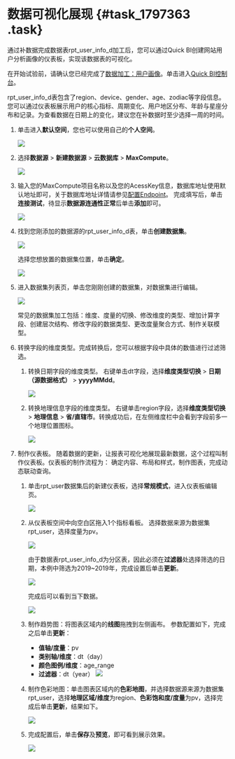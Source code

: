 # 数据可视化展现 {#task_1797363 .task}

通过补数据完成数据表rpt\_user\_info\_d加工后，您可以通过Quick BI创建网站用户分析画像的仪表板，实现该数据表的可视化。

在开始试验前，请确认您已经完成了[数据加工：用户画像](cn.zh-CN/使用教程/Workshop/数据加工：用户画像.md#)。单击进入[Quick BI控制台](http://das.base.shuju.aliyun.com/console.htm)。

rpt\_user\_info\_d表包含了region、device、gender、age、zodiac等字段信息。您可以通过仪表板展示用户的核心指标、周期变化、用户地区分布、年龄与星座分布和记录。为查看数据在日期上的变化，建议您在补数据时至少选择一周的时间。

1.  单击进入**默认空间**，您也可以使用自己的**个人空间**。 

    ![](http://static-aliyun-doc.oss-cn-hangzhou.aliyuncs.com/assets/img/583050/156635325949714_zh-CN.png)

2.  选择**数据源** \> **新建数据源** \> **云数据库** \> **MaxCompute**。 

    ![](http://static-aliyun-doc.oss-cn-hangzhou.aliyuncs.com/assets/img/583050/156635325949716_zh-CN.png)

3.  输入您的MaxCompute项目名称以及您的AcessKey信息，数据库地址使用默认地址即可，关于数据库地址详情请参见[配置Endpoint](../../../../cn.zh-CN/准备工作/配置Endpoint.md#)。 完成填写后，单击**连接测试**，待显示**数据源连通性正常**后单击**添加**即可。

    ![](http://static-aliyun-doc.oss-cn-hangzhou.aliyuncs.com/assets/img/1423217/156635325956706_zh-CN.png)

4.  找到您刚添加的数据源的rpt\_user\_info\_d表，单击**创建数据集**。 

    ![](http://static-aliyun-doc.oss-cn-hangzhou.aliyuncs.com/assets/img/1423217/156635326056707_zh-CN.png)

    选择您想放置的数据集位置，单击**确定**。

    ![](http://static-aliyun-doc.oss-cn-hangzhou.aliyuncs.com/assets/img/1423217/156635326056709_zh-CN.png)

5.  进入数据集列表页，单击您刚刚创建的数据集，对数据集进行编辑。 

    ![](http://static-aliyun-doc.oss-cn-hangzhou.aliyuncs.com/assets/img/1423217/156635326056711_zh-CN.png)

    常见的数据集加工包括：维度、度量的切换、修改维度的类型、增加计算字段、创建层次结构、修改字段的数据类型、更改度量聚合方式、制作关联模型。

6.  转换字段的维度类型。完成转换后，您可以根据字段中具体的数值进行过滤筛选。 
    1.  转换日期字段的维度类型。 右键单击dt字段，选择**维度类型切换** \> **日期（源数据格式）** \> **yyyyMMdd**。

        ![](http://static-aliyun-doc.oss-cn-hangzhou.aliyuncs.com/assets/img/1423217/156635326056720_zh-CN.png)

    2.  转换地理信息字段的维度类型。 右键单击region字段，选择**维度类型切换** \> **地理信息** \> **省/直辖市**。转换成功后，在左侧维度栏中会看到字段前多一个地理位置图标。

        ![](http://static-aliyun-doc.oss-cn-hangzhou.aliyuncs.com/assets/img/1423217/156635326056724_zh-CN.png)

7.  制作仪表板。 随着数据的更新，让报表可视化地展现最新数据，这个过程叫制作仪表板。仪表板的制作流程为： 确定内容、布局和样式，制作图表，完成动态联动查询。
    1.  单击rpt\_user数据集后的新建仪表板，选择**常规模式**，进入仪表板编辑页。 

        ![](http://static-aliyun-doc.oss-cn-hangzhou.aliyuncs.com/assets/img/1423217/156635326056725_zh-CN.png)

    2.  从仪表板空间中向空白区拖入1个指标看板。 选择数据来源为数据集rpt\_user，选择度量为pv。

        ![](http://static-aliyun-doc.oss-cn-hangzhou.aliyuncs.com/assets/img/1423217/156635326156731_zh-CN.png)

        由于数据表rpt\_user\_info\_d为分区表，因此必须在**过滤器**处选择筛选的日期，本例中筛选为2019~2019年，完成设置后单击**更新**。

        ![](http://static-aliyun-doc.oss-cn-hangzhou.aliyuncs.com/assets/img/1423217/156635326156732_zh-CN.png)

        完成后可以看到当下数据。

        ![](http://static-aliyun-doc.oss-cn-hangzhou.aliyuncs.com/assets/img/1423217/156635326156767_zh-CN.png)

    3.  制作趋势图：将图表区域内的**线图**拖拽到左侧画布。 参数配置如下，完成之后单击**更新**：

        -   **值轴/度量**：pv
        -   **类别轴/维度**：dt（day）
        -   **颜色图例/维度**：age\_range
        -   **过滤器**：dt（year）
        ![](http://static-aliyun-doc.oss-cn-hangzhou.aliyuncs.com/assets/img/1423217/156635326156736_zh-CN.png)

    4.  制作色彩地图：单击图表区域内的**色彩地图**，并选择数据源来源为数据集rpt\_user，选择**地理区域/维度**为region、**色彩饱和度/度量**为pv，选择完成后单击**更新**，结果如下。 

        ![](http://static-aliyun-doc.oss-cn-hangzhou.aliyuncs.com/assets/img/1423217/156635326256738_zh-CN.png)

    5.  完成配置后，单击**保存**及**预览**，即可看到展示效果。 

        ![](http://static-aliyun-doc.oss-cn-hangzhou.aliyuncs.com/assets/img/1423217/156635326256740_zh-CN.png)


